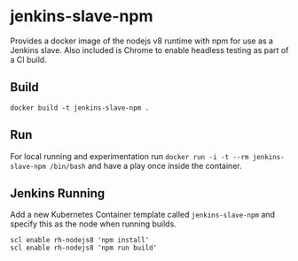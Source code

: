 # jenkins-slave-npm
Provides a docker image of the nodejs v8 runtime with npm for use as a Jenkins slave. Also included is Chrome to enable headless testing as part of a CI build.

## Build
`docker build -t jenkins-slave-npm .`

## Run
For local running and experimentation run `docker run -i -t --rm jenkins-slave-npm /bin/bash` and have a play once inside the container.

## Jenkins Running
Add a new Kubernetes Container template called `jenkins-slave-npm` and specify this as the node when running builds. 
```
scl enable rh-nodejs8 'npm install'
scl enable rh-nodejs8 'npm run build'
```

